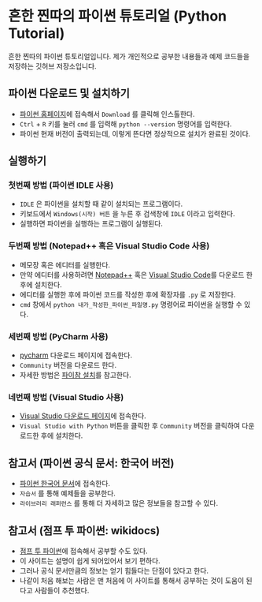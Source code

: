 # 흔한 찐따의 파이썬 튜토리얼 (Python Tutorial)
흔한 찐따의 파이썬 튜토리얼입니다.
제가 개인적으로 공부한 내용들과 예제 코드들을 저장하는 깃허브 저장소입니다.

## 파이썬 다운로드 및 설치하기
- [파이썬 홈페이지](https://www.python.org/)에 접속해서 `Download` 를 클릭해 인스톨한다.
- `Ctrl` + `R` 키를 눌러 `cmd` 를 입력해 `python --version` 명령어를 입력한다.
- 파이썬 현재 버전이 출력되는데, 이렇게 뜬다면 정상적으로 설치가 완료된 것이다.

## 실행하기

### 첫번째 방법 (파이썬 IDLE 사용)
- `IDLE` 은 파이썬을 설치할 때 같이 설치되는 프로그램이다.
- 키보드에서 `Windows(시작) 버튼` 을 누른 후 검색창에 `IDLE` 이라고 입력한다.
- 실행하면 파이썬을 실행하는 프로그램이 실행된다.

### 두번째 방법 (Notepad++ 혹은 Visual Studio Code 사용)
- 메모장 혹은 에디터를 실행한다.
- 만약 에디터를 사용하려면 [Notepad++](https://notepad-plus-plus.org/downloads/) 혹은 [Visual Studio Code](https://code.visualstudio.com/download)를 다운로드 한 후에 설치한다.
- 에디터를 실행한 후에 파이썬 코드를 작성한 후에 확장자를 `.py` 로 저장한다.
- `cmd` 창에서 `python 내가_작성한_파이썬_파일명.py` 명령어로 파이썬을 실행할 수 있다.

### 세번째 방법 (PyCharm 사용)
- [pycharm](https://www.jetbrains.com/ko-kr/pycharm/download/#section=windows) 다운로드 페이지에 접속한다.
- `Community` 버전을 다운로드 한다.
- 자세한 방법은 [파이참 설치](https://wikidocs.net/21953)를 참고한다.

### 네번째 방법 (Visual Studio 사용)
- [Visual Studio 다운로드 페이지](https://visualstudio.microsoft.com/ko/vs/features/python/)에 접속한다.
- `Visual Studio with Python` 버튼을 클릭한 후 `Community` 버전을 클릭하여 다운로드한 후에 설치한다.

## 참고서 (파이썬 공식 문서: 한국어 버전)
- [파이썬 한국어 문서](https://docs.python.org/ko/3/)에 접속한다.
- `자습서` 를 통해 예제들을 공부한다.
- `라이브러리 래퍼런스` 를 통해 더 자세하고 많은 정보들을 참고할 수 있다.

## 참고서 (점프 투 파이썬: wikidocs)
- [점프 투 파이썬](https://wikidocs.net/book/1)에 접속해서 공부할 수도 있다.
- 이 사이트는 설명이 쉽게 되어있어서 보기 편하다.
- 그러나 공식 문서만큼의 정보는 얻기 힘들다는 단점이 있다고 한다.
- 나같이 처음 해보는 사람은 맨 처음에 이 사이트를 통해서 공부하는 것이 도움이 된다고 사람들이 추천했다.
